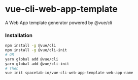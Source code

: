 vue-cli-web-app-template
===

A Web App template generator powered by @vue/cli

### Installation

```bash
npm install -g @vue/cli
npm install -g @vue/cli-init
# OR
yarn global add @vue/cli
yarn global add @vue/cli-init
# Then
vue init spacetab-io/vue-cli-web-app-template web-app-name
```
